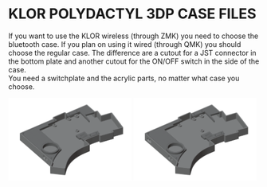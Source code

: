 # KLOR POLYDACTYL 3DP CASE FILES 

If you want to use the KLOR wireless (through ZMK) you need to choose the bluetooth case. If you plan on using it wired (through QMK) you should choose the regular case. The difference are a cutout for a JST connector in the bottom plate and another cutout for the ON/OFF switch in the side of the case.\
You need a switchplate and the acrylic parts, no matter what case you choose.

[<img alt="polydactyl" width="49%" src="/case/docs/images/polydactyl_3dp.png" title="polydactyl" />](/case/3DP/polydactyl/regular/)
[<img alt="polydactyl bluetooth" width="49%" src="/case/docs/images/polydactyl_3dp_ble.png" title="polydactyl bluetooth" />](/case/3DP/polydactyl/bluetooth/)